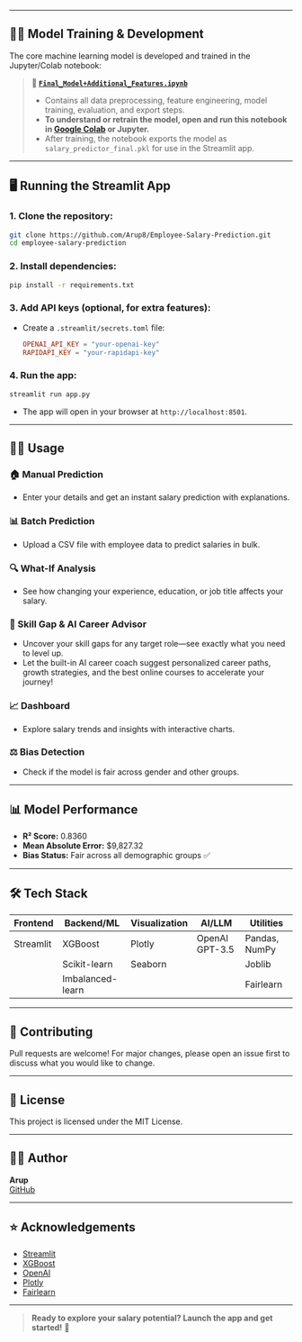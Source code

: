 
---

## 🧑‍🔬 Model Training & Development

The core machine learning model is developed and trained in the Jupyter/Colab notebook:

> **📓 [`Final_Model+Additional_Features.ipynb`](Final_Model+Additional_Features.ipynb)**  
> - Contains all data preprocessing, feature engineering, model training, evaluation, and export steps.
> - **To understand or retrain the model, open and run this notebook in [Google Colab](https://colab.research.google.com/) or Jupyter.**
> - After training, the notebook exports the model as `salary_predictor_final.pkl` for use in the Streamlit app.

---

## 🖥️ Running the Streamlit App

### 1. **Clone the repository:**
```bash
git clone https://github.com/Arup8/Employee-Salary-Prediction.git
cd employee-salary-prediction
```

### 2. **Install dependencies:**
```bash
pip install -r requirements.txt
```

### 3. **Add API keys (optional, for extra features):**
- Create a `.streamlit/secrets.toml` file:
  ```toml
  OPENAI_API_KEY = "your-openai-key"
  RAPIDAPI_KEY = "your-rapidapi-key"
  ```

### 4. **Run the app:**
```bash
streamlit run app.py
```

- The app will open in your browser at `http://localhost:8501`.

---

## 🧑‍💻 Usage

### 🏠 Manual Prediction
- Enter your details and get an instant salary prediction with explanations.

### 📊 Batch Prediction
- Upload a CSV file with employee data to predict salaries in bulk.

### 🔍 What-If Analysis
- See how changing your experience, education, or job title affects your salary.

### 🎯 Skill Gap & AI Career Advisor
- Uncover your skill gaps for any target role—see exactly what you need to level up.
- Let the built-in AI career coach suggest personalized career paths, growth strategies, and the best online courses to accelerate your journey!

### 📈 Dashboard
- Explore salary trends and insights with interactive charts.

### ⚖️ Bias Detection
- Check if the model is fair across gender and other groups.

---

## 📊 Model Performance

- **R² Score:** 0.8360
- **Mean Absolute Error:** $9,827.32
- **Bias Status:** Fair across all demographic groups ✅

---

## 🛠️ Tech Stack

| Frontend   | Backend/ML      | Visualization | AI/LLM         | Utilities      |
|------------|-----------------|--------------|----------------|---------------|
| Streamlit  | XGBoost         | Plotly       | OpenAI GPT-3.5 | Pandas, NumPy  |
|            | Scikit-learn    | Seaborn      |                | Joblib         |
|            | Imbalanced-learn|              |                | Fairlearn      |

---

## 🤝 Contributing

Pull requests are welcome! For major changes, please open an issue first to discuss what you would like to change.

---

## 📄 License

This project is licensed under the MIT License.

---

## 🙋‍♂️ Author

**Arup**  
[GitHub](https://github.com/Arup8)

---

## ⭐ Acknowledgements

- [Streamlit](https://streamlit.io/)
- [XGBoost](https://xgboost.ai/)
- [OpenAI](https://openai.com/)
- [Plotly](https://plotly.com/)
- [Fairlearn](https://fairlearn.org/)

---

> **Ready to explore your salary potential? Launch the app and get started!** 🚀
